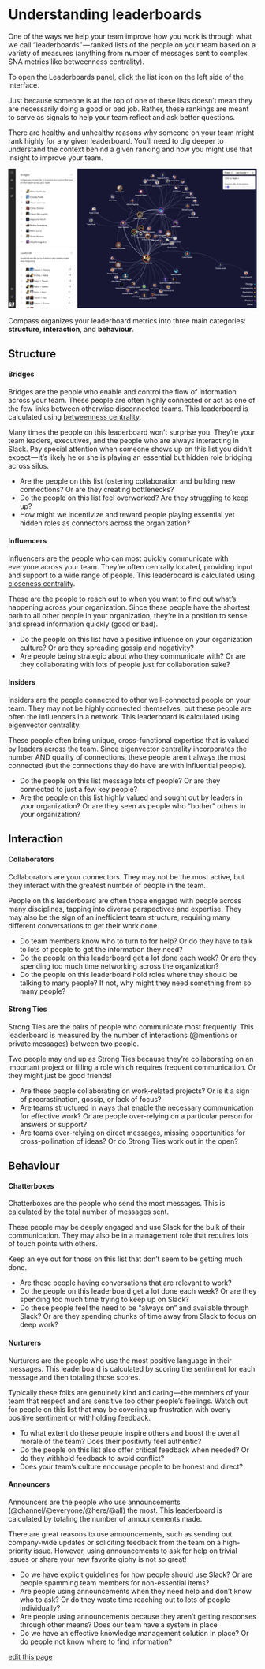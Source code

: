 # Understanding leaderboards


One of the ways we help your team improve how you work is through what we call “leaderboards” — ranked lists of the people on your team based on a variety of measures (anything from number of messages sent to complex SNA metrics like betweenness centrality).

To open the Leaderboards panel, click the list icon <i class="fa fa-list-ol">  </i> on the left side of the interface.

Just because someone is at the top of one of these lists doesn’t mean they are necessarily doing a good or bad job. Rather, these rankings are meant to serve as signals to help your team reflect and ask better questions.

There are healthy and unhealthy reasons why someone on your team might rank highly for any given leaderboard. You’ll need to dig deeper to understand the context behind a given ranking and how you might use that insight to improve your team.

![](/images/leaderboards.png)

Compass organizes your leaderboard metrics into three main categories: **structure**, **interaction**, and **behaviour**.

## Structure

#### Bridges

Bridges are the people who enable and control the flow of information across your team. These people are often highly connected or act as one of the few links between otherwise disconnected teams. This leaderboard is calculated using  [betweenness centrality](https://speakerdeck.com/jeffcmohr/social-network-analysis-made-easy?slide=40).

Many times the people on this leaderboard won’t surprise you. They’re your team leaders, executives, and the people who are always interacting in Slack. Pay special attention when someone shows up on this list you didn’t expect — it’s likely he or she is playing an essential but hidden role bridging across silos.

- Are the people on this list fostering collaboration and building new connections? Or are they creating bottlenecks?
- Do the people on this list feel overworked? Are they struggling to keep up?
- How might we incentivize and reward people playing essential yet hidden roles as connectors across the organization?

#### Influencers

Influencers are the people who can most quickly communicate with everyone across your team. They’re often centrally located, providing input and support to a wide range of people. This leaderboard is calculated using  [closeness centrality](https://speakerdeck.com/jeffcmohr/social-network-analysis-made-easy?slide=37).

These are the people to reach out to when you want to find out what’s happening across your organization. Since these people have the shortest path to all other people in your organization, they’re in a position to sense and spread information quickly (good or bad).

- Do the people on this list have a positive influence on your organization culture? Or are they spreading gossip and negativity?
- Are people being strategic about who they communicate with? Or are they collaborating with lots of people just for collaboration sake?

#### Insiders

Insiders are the people connected to other well-connected people on your team. They may not be highly connected themselves, but these people are often the influencers in a network. This leaderboard is calculated using eigenvector centrality.

These people often bring unique, cross-functional expertise that is valued by leaders across the team. Since eigenvector centrality incorporates the number AND quality of connections, these people aren’t always the most connected (but the connections they do have are with influential people).

- Do the people on this list message lots of people? Or are they connected to just a few key people?
- Are the people on this list highly valued and sought out by leaders in your organization? Or are they seen as people who “bother” others in your organization?

## Interaction

#### Collaborators

Collaborators are your connectors. They may not be the most active, but they interact with the greatest number of people in the team.

People on this leaderboard are often those engaged with people across many disciplines, tapping into diverse perspectives and expertise. They may also be the sign of an inefficient team structure, requiring many different conversations to get their work done.

- Do team members know who to turn to for help? Or do they have to talk to lots of people to get the information they need?
- Do the people on this leaderboard get a lot done each week? Or are they spending too much time networking across the organization?
- Do the people on this leaderboard hold roles where they should be talking to many people? If not, why might they need something from so many people?

#### Strong Ties

Strong Ties are the pairs of people who communicate most frequently. This leaderboard is measured by the number of interactions (@mentions or private messages) between two people.

Two people may end up as Strong Ties because they’re collaborating on an important project or filling a role which requires frequent communication. Or they might just be good friends!

- Are these people collaborating on work-related projects? Or is it a sign of procrastination, gossip, or lack of focus?
- Are teams structured in ways that enable the necessary communication for effective work? Or are people over-relying on a particular person for answers or support?
- Are teams over-relying on direct messages, missing opportunities for cross-pollination of ideas? Or do Strong Ties work out in the open?

## Behaviour

#### Chatterboxes

Chatterboxes are the people who send the most messages. This is calculated by the total number of messages sent.

These people may be deeply engaged and use Slack for the bulk of their communication. They may also be in a management role that requires lots of touch points with others.

Keep an eye out for those on this list that don’t seem to be getting much done.

- Are these people having conversations that are relevant to work?
- Do the people on this leaderboard get a lot done each week? Or are they spending too much time trying to keep up on Slack?
- Do these people feel the need to be “always on” and available through Slack? Or are they spending chunks of time away from Slack to focus on deep work?

#### Nurturers

Nurturers are the people who use the most positive language in their messages. This leaderboard is calculated by scoring the sentiment for each message and then totaling those scores.

Typically these folks are genuinely kind and caring — the members of your team that respect and are sensitive too other people’s feelings. Watch out for people on this list that may be covering up frustration with overly positive sentiment or withholding feedback.

- To what extent do these people inspire others and boost the overall morale of the team? Does their positivity feel authentic?
- Do the people on this list also offer critical feedback when needed? Or do they withhold feedback to avoid conflict?
- Does your team’s culture encourage people to be honest and direct?

#### Announcers

Announcers are the people who use announcements (@channel/@everyone/@here/@all) the most. This leaderboard is calculated by totaling the number of announcements made.

There are great reasons to use announcements, such as sending out company-wide updates or soliciting feedback from the team on a high-priority issue. However, using announcements to ask for help on trivial issues or share your new favorite giphy is not so great!

- Do we have explicit guidelines for how people should use Slack? Or are people spamming team members for non-essential items?
- Are people using announcements when they need help and don’t know who to ask? Or do they waste time reaching out to lots of people individually?
- Are people using announcements because they aren’t getting responses through other means? Does our team have a system in place
- Do we have an effective knowledge management solution in place? Or do people not know where to find information?

<span class="edit-link"><a href="https://github.com/kumu/compass-docs/blob/master/guides/understanding-leaderboards.md" target="_blank"><i class="fa fa-github"></i> edit this page</a></span>
